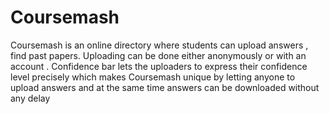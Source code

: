 # Coursemash
Coursemash is an online directory where students can upload answers , find past papers.
Uploading can be done either anonymously or with an account .
Confidence bar lets the uploaders to express their confidence level precisely which makes Coursemash unique
by letting anyone to upload answers and at the same time answers can be downloaded without any delay
